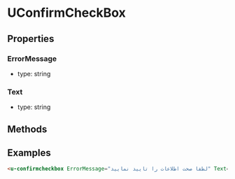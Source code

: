 # UConfirmCheckBox

## Properties

### ErrorMessage
* type: string
### Text 
* type: string

## Methods



## Examples

```html
<u-confirmcheckbox ErrorMessage="لطفا صحت اطلاعات را تایید نمایید" Text="صحت اطلاعات تایید می گردد"  />
```
